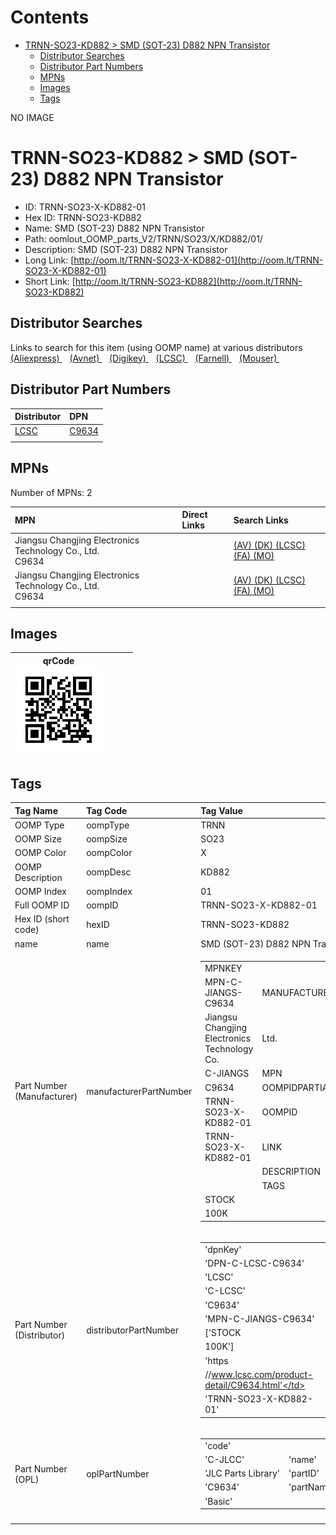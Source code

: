 



Contents
========

* [TRNN-SO23-KD882 > SMD (SOT-23) D882 NPN Transistor](#trnn-so23-kd882--smd-sot-23-d882-npn-transistor)
	* [Distributor Searches](#distributor-searches)
	* [Distributor Part Numbers](#distributor-part-numbers)
	* [MPNs](#mpns)
	* [Images](#images)
	* [Tags](#tags)
  
NO IMAGE  
# TRNN-SO23-KD882 > SMD (SOT-23) D882 NPN Transistor

- ID: TRNN-SO23-X-KD882-01
- Hex ID: TRNN-SO23-KD882
- Name: SMD (SOT-23) D882 NPN Transistor
- Path: oomlout_OOMP_parts_V2/TRNN/SO23/X/KD882/01/
- Description: SMD (SOT-23) D882 NPN Transistor
- Long Link: [http://oom.lt/TRNN-SO23-X-KD882-01](http://oom.lt/TRNN-SO23-X-KD882-01)
- Short Link: [http://oom.lt/TRNN-SO23-KD882](http://oom.lt/TRNN-SO23-KD882)

## Distributor Searches
  
Links to search for this item (using OOMP name) at various distributors  
[(Aliexpress) ](https://www.aliexpress.com/wholesale?SearchText=1117SMD+SOT-23+D882+NPN+Transistor)&nbsp;&nbsp;&nbsp;[(Avnet) ](https://www.avnet.com/shop/us/search/SMD+SOT-23+D882+NPN+Transistor)&nbsp;&nbsp;&nbsp;[(Digikey) ](https://www.digikey.co.uk/en/products/result?s=SMD+SOT-23+D882+NPN+Transistor)&nbsp;&nbsp;&nbsp;[(LCSC) ](https://www.lcsc.com/search?q=SMD+SOT-23+D882+NPN+Transistor)&nbsp;&nbsp;&nbsp;[(Farnell) ](https://uk.farnell.com/search?st=SMD+SOT-23+D882+NPN+Transistor)&nbsp;&nbsp;&nbsp;[(Mouser) ](https://www.mouser.com/c/?q=SMD+SOT-23+D882+NPN+Transistor)&nbsp;&nbsp;&nbsp;
## Distributor Part Numbers
  

|Distributor|DPN|
| :--- | :--- |
|[LCSC](https://www.lcsc.com/product-detail/C9634.html)|[C9634](https://www.lcsc.com/product-detail/C9634.html)|
|||

## MPNs
  
Number of MPNs: 2  

|MPN|Direct Links|Search Links|
| :--- | :--- | :--- |
|Jiangsu Changjing Electronics Technology Co., Ltd.<br>C9634||[(AV) ](https://www.avnet.com/shop/us/search/C9634)[(DK) ](https://www.digikey.co.uk/products/en?keywords=C9634)[(LCSC) ](https://www.lcsc.com/search?q=C9634)[(FA) ](https://uk.farnell.com/search?st=C9634)[(MO) ](https://www.mouser.com/c/?q=C9634)|
|Jiangsu Changjing Electronics Technology Co., Ltd.<br>C9634||[(AV) ](https://www.avnet.com/shop/us/search/C9634)[(DK) ](https://www.digikey.co.uk/products/en?keywords=C9634)[(LCSC) ](https://www.lcsc.com/search?q=C9634)[(FA) ](https://uk.farnell.com/search?st=C9634)[(MO) ](https://www.mouser.com/c/?q=C9634)|
||||

## Images
  

|qrCode<br>[![](https://raw.githubusercontent.com/oomlout/oomlout_OOMP_parts_V2/main/TRNN/SO23/X/KD882/01/qrCode_140.png)](https://github.com/oomlout/oomlout_OOMP_parts_V2/tree/main/TRNN/SO23/X/KD882/01/qrCode.png)||||
| :---: | :---: | :---: | :---: |

## Tags
  

|Tag Name|Tag Code|Tag Value|
| :--- | :--- | :--- |
|OOMP Type|oompType|TRNN|
|OOMP Size|oompSize|SO23|
|OOMP Color|oompColor|X|
|OOMP Description|oompDesc|KD882|
|OOMP Index|oompIndex|01|
|Full OOMP ID|oompID|TRNN-SO23-X-KD882-01|
|Hex ID (short code)|hexID|TRNN-SO23-KD882|
|name|name|SMD (SOT-23) D882 NPN Transistor|
|Part Number (Manufacturer)|manufacturerPartNumber|<table><tr><td>MPNKEY</td></tr><tr><td> MPN-C-JIANGS-C9634</td><td> MANUFACTURER</td></tr><tr><td> Jiangsu Changjing Electronics Technology Co.</td><td> Ltd.</td><td> MANUCODE</td></tr><tr><td> C-JIANGS</td><td> MPN</td></tr><tr><td> C9634</td><td> OOMPIDPARTIAL</td></tr><tr><td> TRNN-SO23-X-KD882-01</td><td> OOMPID</td></tr><tr><td> TRNN-SO23-X-KD882-01</td><td> LINK</td></tr><tr><td> </td><td> DESCRIPTION</td></tr><tr><td> </td><td> TAGS</td></tr><tr><td> STOCK</td></tr><tr><td>100K</td></tr></table></td><td> <table><tr><td>MPNKEY</td></tr><tr><td> MPN-C-JIANGS-C9634</td><td> MANUFACTURER</td></tr><tr><td> Jiangsu Changjing Electronics Technology Co.</td><td> Ltd.</td><td> MANUCODE</td></tr><tr><td> C-JIANGS</td><td> MPN</td></tr><tr><td> C9634</td><td> OOMPIDPARTIAL</td></tr><tr><td> TRNN-SO23-X-KD882-01</td><td> OOMPID</td></tr><tr><td> TRNN-SO23-X-KD882-01</td><td> LINK</td></tr><tr><td> </td><td> DESCRIPTION</td></tr><tr><td> </td><td> TAGS</td></tr><tr><td> STOCK</td></tr><tr><td>100K</td></tr></table>|
|Part Number (Distributor)|distributorPartNumber|<table><tr><td>'dpnKey'</td></tr><tr><td> 'DPN-C-LCSC-C9634'</td><td> 'DISTRIBUTOR'</td></tr><tr><td> 'LCSC'</td><td> 'DISTRCODE'</td></tr><tr><td> 'C-LCSC'</td><td> 'DPN'</td></tr><tr><td> 'C9634'</td><td> 'MPN'</td></tr><tr><td> 'MPN-C-JIANGS-C9634'</td><td> 'TAGS'</td></tr><tr><td> ['STOCK</td></tr><tr><td>100K']</td><td> 'LINK'</td></tr><tr><td> 'https</td></tr><tr><td>//www.lcsc.com/product-detail/C9634.html'</td><td> 'OOMPID'</td></tr><tr><td> 'TRNN-SO23-X-KD882-01'</td></tr></table>|
|Part Number (OPL)|oplPartNumber|<table><tr><td>'code'</td></tr><tr><td> 'C-JLCC'</td><td> 'name'</td></tr><tr><td> 'JLC Parts Library'</td><td> 'partID'</td></tr><tr><td> 'C9634'</td><td> 'partName'</td></tr><tr><td> 'Basic'</td></tr></table>|
||||
